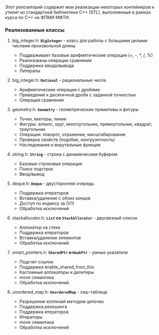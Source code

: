 Этот репозиторий содержит мои реализации некоторых контейнеров и утилит из стандартной библиотеки C++ (STL), выполненные в рамках курса по C++ на ФПМИ МФТИ.

### Реализованные классы
1. big_integer.h: **`BigInteger`** - класс для работы с большими целыми числами произвольной длины
   - Поддерживает базовые арифметические операции (+, -, *, /, %)
   - Реализованы операции сравнения
   - Поддержка ввода/вывода
   - Литералы

2. big_integer.h: **`Rational`** - рациональные числа
   - Арифметические операции с дробями
   - Приведение к десятичной дроби с заданной точностью
   - Операции сравнения
  
3. geometry.h: **`Geometry`** - геометрические примитивы и фигуры
   - Точки, векторы, линии
   - Фигуры: эллипс, круг, многоугольник, прямоугольник, квадрат, треугольник
   - Операции: поворот, отражение, масштабирование
   - Проверка свойств (подобие, конгруэнтность)
   - Наследование и вирутальные функции
  
4. string.h: **`String`** - строка с динамическим буфером
   - Базовые строковые операции
   - Поиск подстрок
   - Ввод/вывод

5. deque.h: **`Deque`** - двусторонняя очередь
   - Поддержка итераторов
   - Вставка/удаление с обоих концов
   - Доступ по индексу за O(1)
   - Обработка исключений

6. stackallocator.h: **`List` со `StackAllocator`** - двусвязный список
   - Аллокатор на стеке
   - Поддержка итераторов
   - Вставка/удаление элементов
   - Обработка исключений

7. smart_pointers.h: **`SharedPtr` и `WeakPtr`** - умные указатели
   - Подсчет ссылок
   - Поддержка enable_shared_from_this
   - Кастомные аллокаторы и делитеры
   - move семантика
   - Обработка исключений

8. unordered_map.h: **`UnorderedMap`** - хэш-таблица
   - Разрешение коллизий методом цепочек
   - Поддержка рехешинга
   - Поддержка итераторов
   - Итераторы
   - move семантика
   - Обработка исключений

